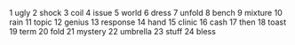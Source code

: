 1 ugly
2 shock
3 coil
4 issue
5 world
6 dress
7 unfold
8 bench
9 mixture
10 rain
11 topic
12 genius
13 response
14 hand
15 clinic
16 cash
17 then
18 toast
19 term
20 fold
21 mystery
22 umbrella
23 stuff
24 bless
